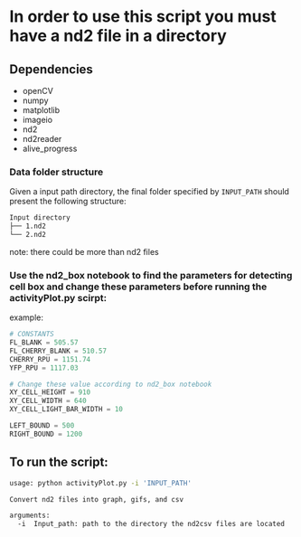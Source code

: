 # In order to use this script you must have a nd2 file in a directory

## Dependencies 
- openCV
- numpy
- matplotlib
- imageio
- nd2
- nd2reader
- alive_progress

### Data folder structure
Given a input path directory, the final folder specified by `INPUT_PATH` should present the following structure:
```bash
Input directory 
├── 1.nd2
└── 2.nd2
```
note: there could be more than nd2 files

### Use the nd2_box notebook to find the parameters for detecting cell box and change these parameters before running the activityPlot.py scirpt:
example:
```python
# CONSTANTS 
FL_BLANK = 505.57
FL_CHERRY_BLANK = 510.57
CHERRY_RPU = 1151.74
YFP_RPU = 1117.03 

# Change these value according to nd2_box notebook
XY_CELL_HEIGHT = 910
XY_CELL_WIDTH = 640
XY_CELL_LIGHT_BAR_WIDTH = 10

LEFT_BOUND = 500
RIGHT_BOUND = 1200
```


## To run the script:
```bash
usage: python activityPlot.py -i 'INPUT_PATH' 

Convert nd2 files into graph, gifs, and csv

arguments:
  -i  Input_path: path to the directory the nd2csv files are located
```


